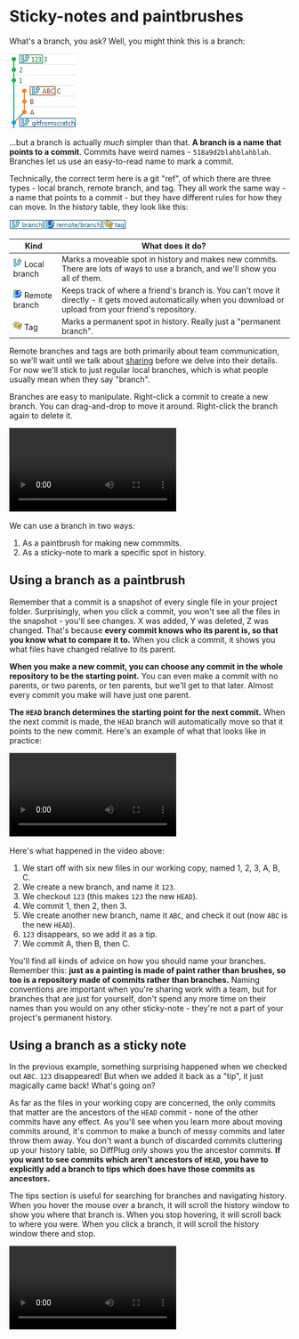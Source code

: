 # Sticky-notes and paintbrushes

What's a branch, you ask?  Well, you might think this is a branch:

![Feature branch](simple-branch.png)

...but a branch is actually *much* simpler than that.  **A branch is a name that points to a commit**.  Commits have weird names - `518a9d2blahblahblah`.  Branches let us use an easy-to-read name to mark a commit.

Technically, the correct term here is a git "ref", of which there are three types - local branch, remote branch, and tag.  They all work the same way - a name that points to a commit - but they have different rules for how they can move.  In the history table, they look like this:

![Branch, remote branch, and tag](local-branch-remote-branch-tag.png)

| Kind                                              | What does it do?            |
|--                                                 |--                           |
| ![Branch](local-branch.png) Local branch          | Marks a moveable spot in history and makes new commits. There are lots of ways to use a branch, and we'll show you all of them. |
| ![Remote branch](remote-branch.png) Remote branch | Keeps track of where a friend's branch is. You can't move it directly - it gets moved automatically when you download or upload from your friend's repository. |
| ![Tags](tag.png) Tag                               | Marks a permanent spot in history.  Really just a "permanent branch". |

Remote branches and tags are both primarily about team communication, so we'll wait until we talk about [sharing](../../share/share.md) before we delve into their details.  For now we'll stick to just regular local branches, which is what people usually mean when they say "branch".

Branches are easy to manipulate.  Right-click a commit to create a new branch.  You can drag-and-drop to move it around.  Right-click the branch again to delete it.

![Dragging a branch](branch-drag.mp4)

We can use a branch in two ways:

1. As a paintbrush for making new commmits.
2. As a sticky-note to mark a specific spot in history.

## Using a branch as a paintbrush

Remember that a commit is a snapshot of every single file in your project folder.  Surprisingly, when you click a commit, you won't see all the files in the snapshot - you'll see changes.  X was added, Y was deleted, Z was changed.  That's because **every commit knows who its parent is, so that you know what to compare it to.**  When you click a commit, it shows you what files have changed relative to its parent.

**When you make a new commit, you can choose any commit in the whole repository to be the starting point.**  You can even make a commit with no parents, or two parents, or ten parents, but we'll get to that later.  Almost every commit you make will have just one parent.

**The `HEAD` branch determines the starting point for the next commit.**  When the next commit is made, the `HEAD` branch will automatically move so that it points to the new commit.  Here's an example of what that looks like in practice:

![Create a fork](branch-create-fork.mp4)

Here's what happened in the video above:
1. We start off with six new files in our working copy, named 1, 2, 3, A, B, C.
2. We create a new branch, and name it `123`.
3. We checkout `123` (this makes `123` the new `HEAD`).
4. We commit 1, then 2, then 3.
5. We create another new branch, name it `ABC`, and check it out (now `ABC` is the new `HEAD`).
6. `123` disappears, so we add it as a tip.
7. We commit A, then B, then C.

You'll find all kinds of advice on how you should name your branches.  Remember this: **just as a painting is made of paint rather than brushes, so too is a repository made of commits rather than branches.**  Naming conventions are important when you're sharing work with a team, but for branches that are just for yourself, don't spend any more time on their names than you would on any other sticky-note - they're not a part of your project's permanent history.

## Using a branch as a sticky note

In the previous example, something surprising happened when we checked out `ABC`.  `123` disappeared!  But when we added it back as a "tip", it just magically came back!  What's going on?

As far as the files in your working copy are concerned, the only commits that matter are the ancestors of the `HEAD` commit - none of the other commits have any effect.  As you'll see when you learn more about moving commits around, it's common to make a bunch of messy commits and later throw them away.  You don't want a bunch of discarded commits cluttering up your history table, so DiffPlug only shows you the ancestor commits.  **If you want to see commits which aren't ancestors of `HEAD`, you have to explicitly add a branch to tips which does have those commits as ancestors.**

The tips section is useful for searching for branches and navigating history.  When you hover the mouse over a branch, it will scroll the history window to show you where that branch is.  When you stop hovering, it will scroll back to where you were.  When you click a branch, it will scroll the history window there and stop.

![Scroll around branches and tags.](branch-hover-vs-click.mp4)
